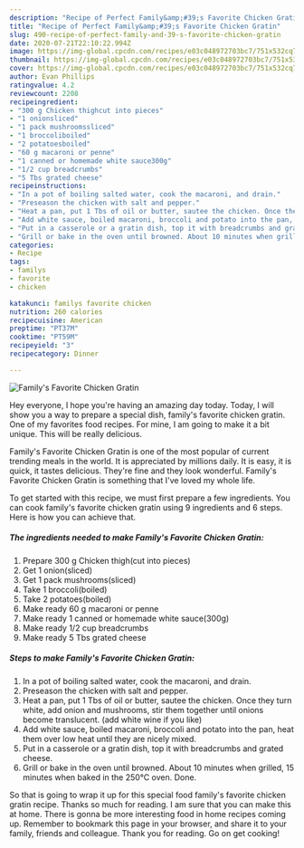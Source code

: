 ```yaml
---
description: "Recipe of Perfect Family&amp;#39;s Favorite Chicken Gratin"
title: "Recipe of Perfect Family&amp;#39;s Favorite Chicken Gratin"
slug: 490-recipe-of-perfect-family-and-39-s-favorite-chicken-gratin
date: 2020-07-21T22:10:22.994Z
image: https://img-global.cpcdn.com/recipes/e03c048972703bc7/751x532cq70/familys-favorite-chicken-gratin-recipe-main-photo.jpg
thumbnail: https://img-global.cpcdn.com/recipes/e03c048972703bc7/751x532cq70/familys-favorite-chicken-gratin-recipe-main-photo.jpg
cover: https://img-global.cpcdn.com/recipes/e03c048972703bc7/751x532cq70/familys-favorite-chicken-gratin-recipe-main-photo.jpg
author: Evan Phillips
ratingvalue: 4.2
reviewcount: 2208
recipeingredient:
- "300 g Chicken thighcut into pieces"
- "1 onionsliced"
- "1 pack mushroomssliced"
- "1 broccoliboiled"
- "2 potatoesboiled"
- "60 g macaroni or penne"
- "1 canned or homemade white sauce300g"
- "1/2 cup breadcrumbs"
- "5 Tbs grated cheese"
recipeinstructions:
- "In a pot of boiling salted water, cook the macaroni, and drain."
- "Preseason the chicken with salt and pepper."
- "Heat a pan, put 1 Tbs of oil or butter, sautee the chicken. Once they turn white, add onion and mushrooms, stir them together until onions become translucent. (add white wine if you like)"
- "Add white sauce, boiled macaroni, broccoli and potato into the pan, heat them over low heat until they are nicely mixed."
- "Put in a casserole or a gratin dish, top it with breadcrumbs and grated cheese."
- "Grill or bake in the oven until browned. About 10 minutes when grilled, 15 minutes when baked in the 250℃ oven. Done."
categories:
- Recipe
tags:
- familys
- favorite
- chicken

katakunci: familys favorite chicken 
nutrition: 260 calories
recipecuisine: American
preptime: "PT37M"
cooktime: "PT59M"
recipeyield: "3"
recipecategory: Dinner

---
```



![Family&#39;s Favorite Chicken Gratin](https://img-global.cpcdn.com/recipes/e03c048972703bc7/751x532cq70/familys-favorite-chicken-gratin-recipe-main-photo.jpg)

Hey everyone, I hope you're having an amazing day today. Today, I will show you a way to prepare a special dish, family&#39;s favorite chicken gratin. One of my favorites food recipes. For mine, I am going to make it a bit unique. This will be really delicious.



Family&#39;s Favorite Chicken Gratin is one of the most popular of current trending meals in the world. It is appreciated by millions daily. It is easy, it is quick, it tastes delicious. They're fine and they look wonderful. Family&#39;s Favorite Chicken Gratin is something that I've loved my whole life.


To get started with this recipe, we must first prepare a few ingredients. You can cook family&#39;s favorite chicken gratin using 9 ingredients and 6 steps. Here is how you can achieve that.

<!--inarticleads1-->

##### The ingredients needed to make Family&#39;s Favorite Chicken Gratin:

1. Prepare 300 g Chicken thigh(cut into pieces)
1. Get 1 onion(sliced)
1. Get 1 pack mushrooms(sliced)
1. Take 1 broccoli(boiled)
1. Take 2 potatoes(boiled)
1. Make ready 60 g macaroni or penne
1. Make ready 1 canned or homemade white sauce(300g)
1. Make ready 1/2 cup breadcrumbs
1. Make ready 5 Tbs grated cheese




<!--inarticleads2-->

##### Steps to make Family&#39;s Favorite Chicken Gratin:

1. In a pot of boiling salted water, cook the macaroni, and drain.
1. Preseason the chicken with salt and pepper.
1. Heat a pan, put 1 Tbs of oil or butter, sautee the chicken. Once they turn white, add onion and mushrooms, stir them together until onions become translucent. (add white wine if you like)
1. Add white sauce, boiled macaroni, broccoli and potato into the pan, heat them over low heat until they are nicely mixed.
1. Put in a casserole or a gratin dish, top it with breadcrumbs and grated cheese.
1. Grill or bake in the oven until browned. About 10 minutes when grilled, 15 minutes when baked in the 250℃ oven. Done.




So that is going to wrap it up for this special food family&#39;s favorite chicken gratin recipe. Thanks so much for reading. I am sure that you can make this at home. There is gonna be more interesting food in home recipes coming up. Remember to bookmark this page in your browser, and share it to your family, friends and colleague. Thank you for reading. Go on get cooking!
